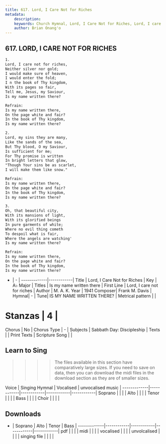 ```yaml
---
title: 617. Lord, I Care Not for Riches
metadata:
    description: 
    keywords: Church Hymnal, Lord, I Care Not for Riches, Lord, I care not for riches, Is my name written there
    author: Brian Onang'o
---
```



## 617. LORD, I CARE NOT FOR RICHES

```txt
1.
Lord, I care not for riches, 
Neither silver nor gold; 
I would make sure of heaven, 
I would enter the fold; 
I n the book of Thy kingdom, 
With its pages so fair, 
Tell me, Jesus, my Saviour, 
Is my name written there? 

Refrain:
Is my name written there, 
On the page white and fair? 
In the book of Thy kingdom, 
Is my name written there? 

2.
Lord, my sins they are many, 
Like the sands of the sea, 
But Thy blood, O my Saviour, 
Is sufficient for me; 
For Thy promise is written 
In bright letters that glow, 
"Though Your sins be as scarlet, 
I will make them like snow." 

Refrain:
Is my name written there, 
On the page white and fair? 
In the book of Thy kingdom, 
Is my name written there? 

3.
Oh, that beautiful city, 
With its mansions of light, 
With its glorified beings 
In pure garments of white; 
Where no evil thing cometh 
To despoil what is fair, 
Where the angels are watching' 
Is my name written there?

Refrain:
Is my name written there, 
On the page white and fair? 
In the book of Thy kingdom, 
Is my name written there? 

```

- |   -  |
-------------|------------|
Title | Lord, I Care Not for Riches |
Key | A♭ Major |
Titles | Is my name written there |
First Line | Lord, I care not for riches |
Author | M. A. K.
Year | 1941
Composer| Frank M. Davis |
Hymnal|  - |
Tune| IS MY NAME WRITTEN THERE? |
Metrical pattern | |
# Stanzas | 4 |
Chorus | No |
Chorus Type | - |
Subjects | Sabbath Day: Discipleship |
Texts |  |
Print Texts | 
Scripture Song |  |
  
## Learn to Sing

>>>> The files available in this section have comparatively large sizes. If you need to save on data, then you can download the midi files in the download section as they are of smaller sizes.

Voice |  Singing Hymnal | Vocalised | unvocalised music |
-------------|------------|------------|------------|------------|
Soprano | | | |
Alto | | | |
Tenor | | | |
Bass | | | |
Choir | | | |

## Downloads

- |  Soprano | Alto | Tenor | Bass |
-------------|------------|------------|------------|------------|
pdf | | | |
midi | | | |
vocalised | | | |
unvolcalised | | | |
singing file | | | |
  